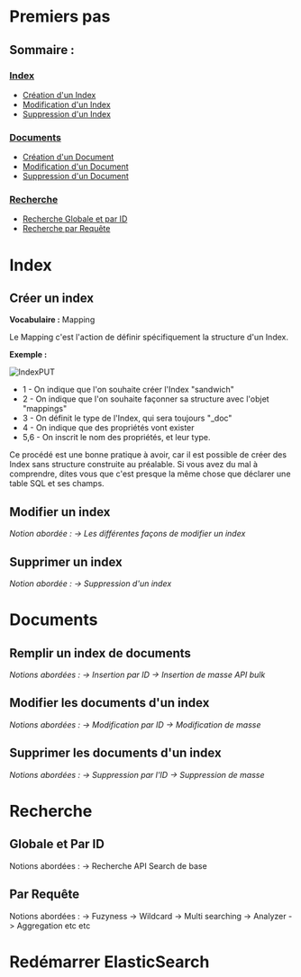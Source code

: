 # Premiers pas

## Sommaire :
### [Index](#user-content-index)
*  [Création d'un Index](#user-content-créer-un-index)
*  [Modification d'un Index](#user-content-modifier-un-index)
*  [Suppression d'un Index](#user-content-supprimer-un-index)

### [Documents](#user-content-documents)
*  [Création d'un Document](#user-content-remplir-un-index-de-documents)
*  [Modification d'un Document](#user-content-modifier-les-documents-dun-index)
*  [Suppression d'un Document](#user-content-supprimer-les-documents-dun-index)

### [Recherche](#user-content-recherche)
*  [Recherche Globale et par ID](#user-content-globale-et-par-id)
*  [Recherche par Requête](#user-content-par-requête)

# Index 

## Créer un index

**Vocabulaire :** Mapping

Le Mapping c'est l'action de définir spécifiquement la structure d'un Index.

**Exemple :** 

![IndexPUT](/uploads/328406612f6e110fe17a6559780e6c74/IndexPUT.png)

*  1 - On indique que l'on souhaite créer l'Index "sandwich" 
*  2 - On indique que l'on souhaite façonner sa structure avec l'objet "mappings"
*  3 - On définit le type de l'Index, qui sera toujours "_doc"
*  4 - On indique que des propriétés vont exister
*  5,6 - On inscrit le nom des propriétés, et leur type. 

Ce procédé est une bonne pratique à avoir, car il est possible de créer des Index sans structure construite au préalable. Si vous avez du mal à comprendre, dites vous que c'est presque la même chose que déclarer une table SQL et ses champs.

## Modifier un index 

*Notion abordée : 
-> Les différentes façons de modifier un index*

## Supprimer un index

*Notion abordée : 
-> Suppression d'un index*

# Documents

## Remplir un index de documents 

*Notions abordées : 
-> Insertion par ID
-> Insertion de masse API bulk*

## Modifier les documents d'un index 

*Notions abordées :
-> Modification par ID
-> Modification de masse*

## Supprimer les documents d'un index 

*Notions abordées :
-> Suppression par l'ID
-> Suppression de masse*

# Recherche 

## Globale et Par ID

Notions abordées : 
-> Recherche API Search de base

## Par Requête

Notions abordées : 
-> Fuzyness
-> Wildcard
-> Multi searching
-> Analyzer
-> Aggregation
etc etc

# Redémarrer ElasticSearch